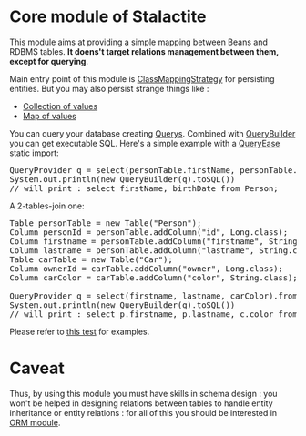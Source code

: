 # Core module of Stalactite

This module aims at providing a simple mapping between Beans and RDBMS tables.
**It doens't target relations management between them, except for querying**.

Main entry point of this module is [ClassMappingStrategy](Stalactite/stalactite/core/src/main/java/org/codefilarete/stalactite/mapping/ClassMappingStrategy.java) for persisting entities.
But you may also persist strange things like :
- [Collection of values](Stalactite/stalactite/core/src/main/java/org/codefilarete/stalactite/mapping/ColumnedCollectionMappingStrategy.java)
- [Map of values](Stalactite/stalactite/core/src/main/java/org/codefilarete/stalactite/mapping/ColumnedMapMappingStrategy.java)

You can query your database creating [Querys](src/main/java/org/codefilarete/stalactite/query/model/Query.java).
Combined with [QueryBuilder](src/main/java/org/codefilarete/stalactite/query/builder/SQLQueryBuilder.java) you can get executable SQL.
Here's a simple example with a [QueryEase](src/main/java/org/codefilarete/stalactite/query/model/QueryEase.java) static import:
<pre>
QueryProvider q = select(personTable.firstName, personTable.birthDate).from(personTable);
System.out.println(new QueryBuilder(q).toSQL())
// will print : select firstName, birthDate from Person; 
</pre>

A 2-tables-join one:
<pre>
Table personTable = new Table("Person");
Column<Long> personId = personTable.addColumn("id", Long.class);
Column<String> firstname = personTable.addColumn("firstname", String.class);
Column<String> lastname = personTable.addColumn("lastname", String.class);
Table carTable = new Table("Car");
Column<Long> ownerId = carTable.addColumn("owner", Long.class);
Column<String> carColor = carTable.addColumn("color", String.class);

QueryProvider q = select(firstname, lastname, carColor).from(personTable, "p").innerJoin(personId, ownerId).where(lastname, like("%jo%"));
System.out.println(new QueryBuilder(q).toSQL())
// will print : select p.firstname, p.lastname, c.color from Person as p inner join Car as c on p.id = c.owner where p.lastname like '%jo%'
</pre>

Please refer to [this test](src/test/java/org/codefilarete/stalactite/query/builder/QuerySQLBuilderTest.java) for examples.

# Caveat

Thus, by using this module you must have skills in schema design : you won't be helped in designing relations between tables to handle entity inheritance or entity relations : for all of this you should be interested in [ORM module](../orm/README.md).